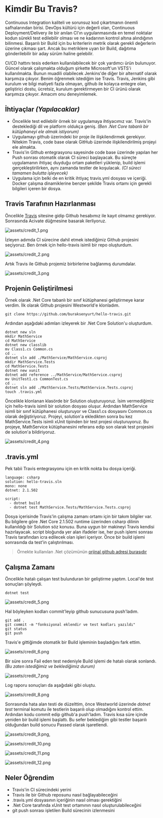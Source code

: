 # Kimdir Bu Travis?

Continuous Integration kaliteli ve sorunsuz kod çıkartmanın önemli safhalarından birisi. DevOps kültürü için değerli olan, Continuous Deployment/Delivery ile bir anılan CI'ın uygulanmasında en temel noktalar kodun sürekli test edilebilir olması ve ne kadarının kontrol altına alındığının bilinmesi. Başarılı bir Build için bu kriterlerin metrik olarak gerekli değerlerin üzerine çıkması şart. Ancak bu metriklere uyan bir Build, dağıtıma gönderilebilir bir aday sürüm haline gelebilir. 

CI/CD hattını tesis ederken kullanılabilecek bir çok yardımcı ürün bulunuyor. Güncel olarak çalışmakta olduğum şirkette Microsoft'un VSTS'i kullanılmakta. Bunun muadili olabilecek Jenkins'de diğer bir alternatif olarak karşımıza çıkıyor. Benim öğrenmek istediğim ise Travis. Travis, Jenkins gibi kurulum ve bilgi maliyeti fazla olmayan, github ile kolayca entegre olan, geliştirici dostu, ücretsiz, kurulum gerektirmeyen bir CI ürünü olarak karşımıza çıkıyor. Amacım onu deneyimlemek.

## İhtiyaçlar _(Yapılacaklar)_

- Öncelikle test edilebilir örnek bir uygulamaya ihtiyacımız var. Travis'in desteklediği dil ve platform oldukça geniş. _(Ben .Net Core tabanlı bir kütüphaneyi ele almak istiyorum)_ 
- Uygulamayı github üzerindeki bir proje ile ilişkilendirmek gerekiyor. Nitekim Travis, code base olarak GitHub üzerinde ilişkilendirilmiş projeyi ele almakta.
- Travis'in Github entegrasyonu sayesinde code base üzerinde yapılan her Push sonrası otomatik olarak CI süreci başlayacak. Bu süreçte uygulamanın ihtiyaç duyduğu ortam paketleri yüklenip, build işlemi gerçekleştirilirken, aynı zamanda testler de koşulacak. _(CI süreci tamamen bulutta işleyecek)_
- Uygulama için belki de en kritik ihtiyaç travis.yml dosyası ve içeriği. Docker çalışma dinamiklerine benzer şekilde Travis ortamı için gerekli bilgileri içeren bir dosya.

## Travis Tarafının Hazırlanması

Öncelikle [Travis](https://travis-ci.com) sitesine gidip Github hesabımız ile kayıt olmamız gerekiyor. Sonrasında Acivate düğmesine basarak ilerliyoruz.

![assets/credit_1.png](assets/credit_1.png)

İzleyen adımda CI sürecine dahil etmek istediğimiz Github projesini seçiyoruz. Ben örnek için hello-travis isimli bir repo oluşturdum.

![assets/credit_2.png](assets/credit_2.png)

Artık Travis ile Github projemiz birbirlerine bağlanmış durumdalar.

![assets/credit_3.png](assets/credit_3.png)

## Projenin Geliştirilmesi

Örnek olarak .Net Core tabanlı bir sınıf kütüphanesi geliştirmeye karar verdim. İlk olarak Github projesini Westworld'e klonladım.

```
git clone https://github.com/buraksenyurt/hello-travis.git
```

Ardından aşağıdaki adımları izleyerek bir .Net Core Solution'u oluşturdum.

```
dotnet new sln
mkdir MathService
cd MathService
dotnet new classlib
mv Class1.cs Common.cs
cd ..
dotnet sln add ./MathService/MathService.csproj
mkdir MathService.Tests
cd MathService.Tests
dotnet new xunit
dotnet add reference ../MathService/MathService.csproj
mv UnitTest1.cs CommonTest.cs
cd ..
dotnet sln add ./MathService.Tests/MathService.Tests.csproj
touch .travis.yml
```

Öncelikle klonlanan klasörde bir Solution oluşturuyoruz. İsim vermediğimiz için hello-travis isimli bir solution dosyası oluşur. Ardından MathService isimli bir sınıf kütüphanesi oluşturuyor ve Class1.cs dosyasını Common.cs olarak değiştiriyoruz. Projeyi, solution'a ekledikten sonra bu kez MathService.Tests isimli xUnit tipinden bir test projesi oluşturuyoruz. Bu projeye, MathService kütüphanesini referans edip son olarak test projesini de solution'a bildiriyoruz. 

![assets/credit_4.png](assets/credit_4.png)

## .travis.yml

Pek tabii Travis entegrasyonu için en kritik nokta bu dosya içeriği.

```
language: csharp
solution: hello-travis.sln
mono: none
dotnet: 2.1.502
 
script:
  - dotnet build
  - dotnet test MathService.Tests/MathService.Tests.csproj
```

Dosya içerisinde Travis'in çalışma zamanı ortamı için bir takım bilgiler var. Bu bilgilere göre .Net Core 2.1.502 runtime üzerinden csharp dilinin kullanıldığı bir Solution söz konusu. Buna uygun bir makineyi Travis kendisi hazırlayacak. script bloğunda yer alan ifadeler ise, her push işlemi sonrası Travis tarafından icra edilecek olan işleri içeriyor. Önce bir build işlemi sonrasında da test'in çalıştırılması.

>Örnekte kullanılan .Net çözümünün [orjinal github adresi burasıdır](https://github.com/buraksenyurt/hello-travis) 

## Çalışma Zamanı

Öncelikle hatalı çalışan test bulunduran bir geliştirme yaptım. Local'de test sonuçları şöyleydi.

```
dotnet test
```

![assets/credit_5.png](assets/credit_5.png)

Hal böyleyken kodları commit'leyip github sunucusuna push'ladım.

```
git add .
git commit -m "fonksiyonal eklendir ve test kodları yazıldı"
git status
git push
```

Travis'e gittiğimde otomatik bir Build işleminin başladığını fark ettim. 

![assets/credit_6.png](assets/credit_6.png)

Bir süre sonra Fail eden test nedeniyle Build işlemi de hatalı olarak sonlandı. _(Bu zaten istediğimiz ve beklediğimiz durum)_

![assets/credit_7.png](assets/credit_7.png)

Log raporu sonuçları da aşağıdaki gibi oluştu.

![assets/credit_8.png](assets/credit_8.png)

Sonrasında hata alan testi de düzelttim, önce Westworld üzerinde _dotnet test_ terminal komutu ile testlerin başarılı olup olmadığını kontrol ettim. Ardından kodu commit edip github'a push'ladım. Travis kısa süre içinde yeniden bir build işlemi başlattı. Bu sefer beklediğim gibi testler başarılı olduğundan build sonucu Passed olarak işaretlendi.

![assets/credit_9.png](assets/credit_9.png),

![assets/credit_10.png](assets/credit_10.png)

![assets/credit_11.png](assets/credit_11.png)

![assets/credit_12.png](assets/credit_12.png)

## Neler Öğrendim

- Travis'in CI sürecindeki yerini
- Travis ile bir Github reposunu nasıl bağlayabileceğini
- .travis.yml dosyasının içeriğinin nasıl olması gerektiğini
- .Net Core tarafında xUnit test ortamının nasıl oluşturulabileceğini
- git push sonrası işletilen Build sürecinin izlenmesini
